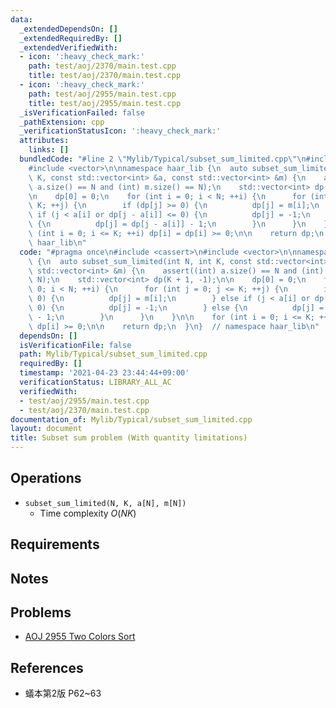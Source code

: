 ```yaml
---
data:
  _extendedDependsOn: []
  _extendedRequiredBy: []
  _extendedVerifiedWith:
  - icon: ':heavy_check_mark:'
    path: test/aoj/2370/main.test.cpp
    title: test/aoj/2370/main.test.cpp
  - icon: ':heavy_check_mark:'
    path: test/aoj/2955/main.test.cpp
    title: test/aoj/2955/main.test.cpp
  _isVerificationFailed: false
  _pathExtension: cpp
  _verificationStatusIcon: ':heavy_check_mark:'
  attributes:
    links: []
  bundledCode: "#line 2 \"Mylib/Typical/subset_sum_limited.cpp\"\n#include <cassert>\n\
    #include <vector>\n\nnamespace haar_lib {\n  auto subset_sum_limited(int N, int\
    \ K, const std::vector<int> &a, const std::vector<int> &m) {\n    assert((int)\
    \ a.size() == N and (int) m.size() == N);\n    std::vector<int> dp(K + 1, -1);\n\
    \n    dp[0] = 0;\n    for (int i = 0; i < N; ++i) {\n      for (int j = 0; j <=\
    \ K; ++j) {\n        if (dp[j] >= 0) {\n          dp[j] = m[i];\n        } else\
    \ if (j < a[i] or dp[j - a[i]] <= 0) {\n          dp[j] = -1;\n        } else\
    \ {\n          dp[j] = dp[j - a[i]] - 1;\n        }\n      }\n    }\n\n    for\
    \ (int i = 0; i <= K; ++i) dp[i] = dp[i] >= 0;\n\n    return dp;\n  }\n}  // namespace\
    \ haar_lib\n"
  code: "#pragma once\n#include <cassert>\n#include <vector>\n\nnamespace haar_lib\
    \ {\n  auto subset_sum_limited(int N, int K, const std::vector<int> &a, const\
    \ std::vector<int> &m) {\n    assert((int) a.size() == N and (int) m.size() ==\
    \ N);\n    std::vector<int> dp(K + 1, -1);\n\n    dp[0] = 0;\n    for (int i =\
    \ 0; i < N; ++i) {\n      for (int j = 0; j <= K; ++j) {\n        if (dp[j] >=\
    \ 0) {\n          dp[j] = m[i];\n        } else if (j < a[i] or dp[j - a[i]] <=\
    \ 0) {\n          dp[j] = -1;\n        } else {\n          dp[j] = dp[j - a[i]]\
    \ - 1;\n        }\n      }\n    }\n\n    for (int i = 0; i <= K; ++i) dp[i] =\
    \ dp[i] >= 0;\n\n    return dp;\n  }\n}  // namespace haar_lib\n"
  dependsOn: []
  isVerificationFile: false
  path: Mylib/Typical/subset_sum_limited.cpp
  requiredBy: []
  timestamp: '2021-04-23 23:44:44+09:00'
  verificationStatus: LIBRARY_ALL_AC
  verifiedWith:
  - test/aoj/2955/main.test.cpp
  - test/aoj/2370/main.test.cpp
documentation_of: Mylib/Typical/subset_sum_limited.cpp
layout: document
title: Subset sum problem (With quantity limitations)
---
```


## Operations

- `subset_sum_limited(N, K, a[N], m[N])`
	- Time complexity $O(NK)$

## Requirements

## Notes

## Problems

- [AOJ 2955 Two Colors Sort](http://judge.u-aizu.ac.jp/onlinejudge/description.jsp?id=2955)

## References

- 蟻本第2版 P62~63
